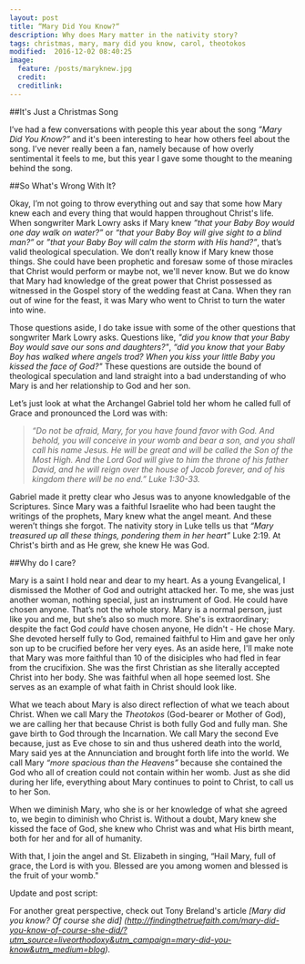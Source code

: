 ```yaml
---
layout: post
title: “Mary Did You Know?“
description: Why does Mary matter in the nativity story?
tags: christmas, mary, mary did you know, carol, theotokos
modified:  2016-12-02 08:40:25
image:
  feature: /posts/maryknew.jpg
  credit:
  creditlink:
---
```


##It's Just a Christmas Song

I’ve had a few conversations with people this year about the song _”Mary Did You Know?”_  and it's been interesting to hear how others feel about the song.  I’ve never really been a fan, namely because of how overly sentimental it feels to me, but this year I gave some thought to the meaning behind the song.

##So What's Wrong With It?

Okay, I’m not going to throw everything out and say that some how Mary knew each and every thing that would happen throughout Christ's life. When songwriter Mark Lowry asks if Mary knew _”that your Baby Boy would one day walk on water?”_ or _“that your Baby Boy will give sight to a blind man?”_ or _”that your Baby Boy will calm the storm with His hand?”_, that’s valid theological speculation. We don’t really know if Mary knew those things. She could have been prophetic and foresaw some of those miracles that Christ would perform or maybe not, we'll never know. But we do know that Mary had knowledge of the great power that Christ possessed as witnessed in the Gospel story of the wedding feast at Cana. When they ran out of wine for the feast, it was Mary who went to Christ to turn the water into wine.

Those questions aside, I do take issue with some of the other questions that songwriter Mark Lowry asks. Questions like, _"did you know that your Baby Boy would save our sons and daughters?"_, _“did you know that your Baby Boy has walked where angels trod? When you kiss your little Baby you kissed the face of God?"_ These questions are outside the bound of theological speculation and land straight into a bad understanding of who Mary is and her relationship to God and her son.

Let’s just look at what the Archangel Gabriel told her whom he called full of Grace and pronounced the Lord was with:

>_“Do not be afraid, Mary, for you have found favor with God. And behold, you will conceive in your womb and bear a son, and you shall call his name Jesus. He will be great and will be called the Son of the Most High. And the Lord God will give to him the throne of his father David, and he will reign over the house of Jacob forever, and of his kingdom there will be no end.” Luke 1:30-33._

Gabriel made it pretty clear who Jesus was to anyone knowledgable of the Scriptures. Since Mary was a faithful Israelite who had been taught the writings of the prophets, Mary knew what the angel meant. And these weren’t things she forgot. The nativity story in Luke tells us that _“Mary treasured up all these things, pondering them in her heart”_ Luke 2:19. At Christ's birth and as He grew, she knew He was God.

##Why do I care?

Mary is a saint I hold near and dear to my heart. As a young Evangelical, I dismissed the Mother of God and outright attacked her. To me, she was just another woman, nothing special, just an instrument of God. He could have chosen anyone. That’s not the whole story. Mary is a normal person, just like you and me, but she’s also so much more. She's is extraordinary; despite the fact God _could_ have chosen anyone, He didn't - He chose Mary. She devoted herself fully to God, remained faithful to Him and gave her only son up to be crucified before her very eyes. As an aside here, I'll make note that Mary was more faithful than 10 of the disiciples who had fled in fear from the crucifixion. She was the first Christian as she literally accepted Christ into her body. She was faithful when all hope seemed lost. She serves as an example of what faith in Christ should look like.

What we teach about Mary is also direct reflection of what we teach about Christ. When we call Mary the _Theotokos_ (God-bearer or Mother of God), we are calling her that because Christ is both fully God and fully man. She gave birth to God through the Incarnation. We call Mary the second Eve because, just as Eve chose to sin and thus ushered death into the world, Mary said yes at the Annunciation and brought forth life into the world. We call Mary _“more spacious than the Heavens”_ because she contained the God who all of creation could not contain within her womb. Just as she did during her life, everything about Mary continues to point to Christ, to call us to her Son.

When we diminish Mary, who she is or her knowledge of what she agreed to, we begin to diminish who Christ is. Without a doubt, Mary knew she kissed the face of God, she knew who Christ was and what His birth meant, both for her and for all of humanity.

With that, I join the angel and St. Elizabeth in singing,  “Hail Mary, full of grace, the Lord is with you. Blessed are you among women and blessed is the fruit of your womb."

Update and post script:

For another great perspective, check out Tony Breland's article *[Mary did you know? Of course she did] (http://findingthetruefaith.com/mary-did-you-know-of-course-she-did/?utm_source=liveorthodoxy&utm_campaign=mary-did-you-know&utm_medium=blog).*
